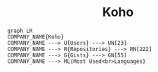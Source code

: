 <h1 align="center">Koho</h1>

```mermaid
graph LR
COMPANY_NAME{Koho}
COMPANY_NAME ---> U{Users} ---> UN[23]
COMPANY_NAME ---> R{Repositories} ---> RN[222]
COMPANY_NAME ---> G{Gists} ---> GN[55]
COMPANY_NAME ---> ML{Most Used<br>Languages}
```

